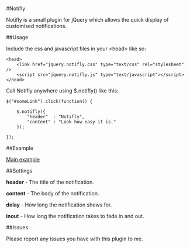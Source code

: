 #Notifly

Notifly is a small plugin for jQuery which allows the quick display of customised notifications.

##Usage

Include the css and javascript files in your &lt;head&gt; like so:

	<head>
		<link href="jquery.notifly.css" type="text/css" rel="stylesheet" />
		<script src="jquery.notifly.js" type="text/javascript"></script>
	</head>

Call Notifly anywhere using $.notifly() like this:

    $("#someLink").click(function() {

        $.notifly({
		    "header"  : "Notifly",
		    "content" : "Look how easy it is."		
        });

    });

##Example

[Main example](jordan-adams.co.uk/notifly)

##Settings

**header** - The title of the notification.

**content** - The body of the notification.

**delay** - How long the notification shows for.

**inout** - How long the notification takes to fade in and out.

##Issues

Please report any issues you have with this plugin to me.
